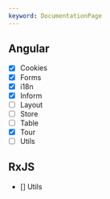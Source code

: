 ```yaml
---
keyword: DocumentationPage
---
```


## Angular

- [x] Cookies
- [x] Forms
- [x] i18n
- [x] Inform
- [ ] Layout
- [ ] Store
- [ ] Table
- [x] Tour
- [ ] Utils

## RxJS
- [] Utils
